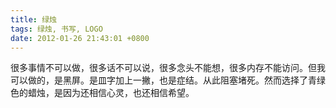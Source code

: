 ```yaml
---
title: 绿烛
tags: 绿烛, 书写, LOGO
date: 2012-01-26 21:43:01 +0800
---
```



很多事情不可以做，很多话不可以说，很多念头不能想，很多内存不能访问。但我可以做的，是黑屏。是皿字加上一撇，也是症结。从此阻塞堵死。然而选择了青绿色的蜡烛，是因为还相信心灵，也还相信希望。

